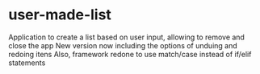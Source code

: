 # user-made-list
Application to create a list based on user input, allowing to remove and close the app
New version now including the options of unduing and redoing itens
Also, framework redone to use match/case instead of if/elif statements
